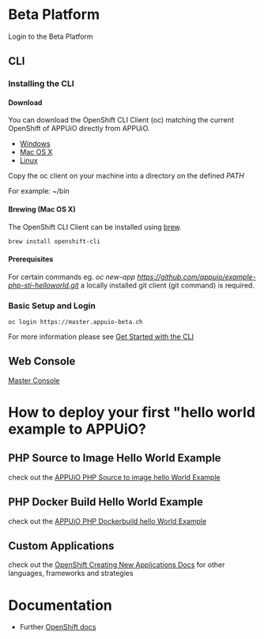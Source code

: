 # Beta Platform

Login to the Beta Platform

## CLI

### Installing the CLI

#### Download
You can download the OpenShift CLI Client (oc) matching the current OpenShift of APPUiO directly from APPUiO.

* [Windows](https://master.appuio-beta.ch/console/extensions/clients/windows/oc.exe)
* [Mac OS X](https://master.appuio-beta.ch/console/extensions/clients/macosx/oc)
* [Linux](https://master.appuio-beta.ch/console/extensions/clients/linux/oc)
 
Copy the oc client on your machine into a directory on the defined *PATH*

For example: ~/bin

#### Brewing (Mac OS X)
The OpenShift CLI Client can be installed using  [brew](http://brew.sh/).

```bash
brew install openshift-cli
```
 
#### Prerequisites

For certain commands eg. *oc new-app https://github.com/appuio/example-php-sti-helloworld.git* a locally installed git client (git command) is required. 


### Basic Setup and Login

`oc login https://master.appuio-beta.ch`

For more information please see [Get Started with the CLI](https://access.redhat.com/documentation/en/openshift-enterprise/version-3.1/cli-reference/#get-started-with-the-cli)

## Web Console

[Master Console](https://master.appuio-beta.ch/console/)

# How to deploy your first "hello world example to APPUiO?

## PHP Source to Image Hello World Example

check out the [APPUiO PHP Source to image hello World Example](https://github.com/appuio/example-php-sti-helloworld)

## PHP Docker Build Hello World Example

check out the [APPUiO PHP Dockerbuild hello World Example](https://github.com/appuio/example-php-docker-helloworld)

## Custom Applications 

check out the [OpenShift Creating New Applications Docs](https://docs.openshift.com/enterprise/3.1/dev_guide/new_app.html) for other languages, frameworks and strategies

# Documentation

* Further [OpenShift docs](https://docs.openshift.com/enterprise/3.1/welcome/index.html)
